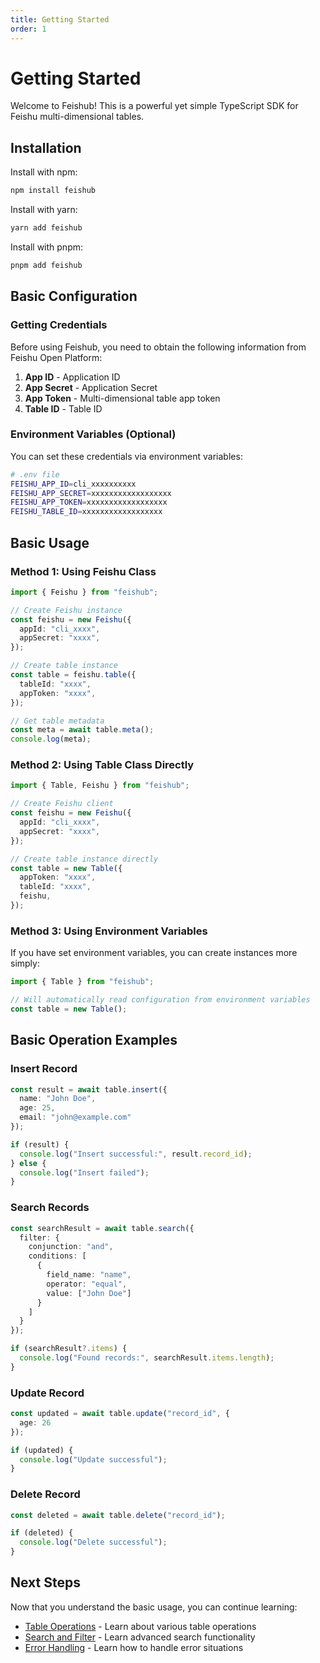 ```yaml
---
title: Getting Started
order: 1
---
```


# Getting Started

Welcome to Feishub! This is a powerful yet simple TypeScript SDK for Feishu multi-dimensional tables.

## Installation

Install with npm:

```bash
npm install feishub
```

Install with yarn:

```bash
yarn add feishub
```

Install with pnpm:

```bash
pnpm add feishub
```

## Basic Configuration

### Getting Credentials

Before using Feishub, you need to obtain the following information from Feishu Open Platform:

1. **App ID** - Application ID
2. **App Secret** - Application Secret
3. **App Token** - Multi-dimensional table app token
4. **Table ID** - Table ID

### Environment Variables (Optional)

You can set these credentials via environment variables:

```bash
# .env file
FEISHU_APP_ID=cli_xxxxxxxxxx
FEISHU_APP_SECRET=xxxxxxxxxxxxxxxxxx
FEISHU_APP_TOKEN=xxxxxxxxxxxxxxxxxx
FEISHU_TABLE_ID=xxxxxxxxxxxxxxxxxx
```

## Basic Usage

### Method 1: Using Feishu Class

```typescript
import { Feishu } from "feishub";

// Create Feishu instance
const feishu = new Feishu({
  appId: "cli_xxxx",
  appSecret: "xxxx",
});

// Create table instance
const table = feishu.table({
  tableId: "xxxx",
  appToken: "xxxx",
});

// Get table metadata
const meta = await table.meta();
console.log(meta);
```

### Method 2: Using Table Class Directly

```typescript
import { Table, Feishu } from "feishub";

// Create Feishu client
const feishu = new Feishu({
  appId: "cli_xxxx",
  appSecret: "xxxx",
});

// Create table instance directly
const table = new Table({
  appToken: "xxxx",
  tableId: "xxxx",
  feishu,
});
```

### Method 3: Using Environment Variables

If you have set environment variables, you can create instances more simply:

```typescript
import { Table } from "feishub";

// Will automatically read configuration from environment variables
const table = new Table();
```

## Basic Operation Examples

### Insert Record

```typescript
const result = await table.insert({
  name: "John Doe",
  age: 25,
  email: "john@example.com"
});

if (result) {
  console.log("Insert successful:", result.record_id);
} else {
  console.log("Insert failed");
}
```

### Search Records

```typescript
const searchResult = await table.search({
  filter: {
    conjunction: "and",
    conditions: [
      {
        field_name: "name",
        operator: "equal",
        value: ["John Doe"]
      }
    ]
  }
});

if (searchResult?.items) {
  console.log("Found records:", searchResult.items.length);
}
```

### Update Record

```typescript
const updated = await table.update("record_id", {
  age: 26
});

if (updated) {
  console.log("Update successful");
}
```

### Delete Record

```typescript
const deleted = await table.delete("record_id");

if (deleted) {
  console.log("Delete successful");
}
```

## Next Steps

Now that you understand the basic usage, you can continue learning:

- [Table Operations](./table-operations) - Learn about various table operations
- [Search and Filter](./search-and-filter) - Learn advanced search functionality
- [Error Handling](./error-handling) - Learn how to handle error situations
